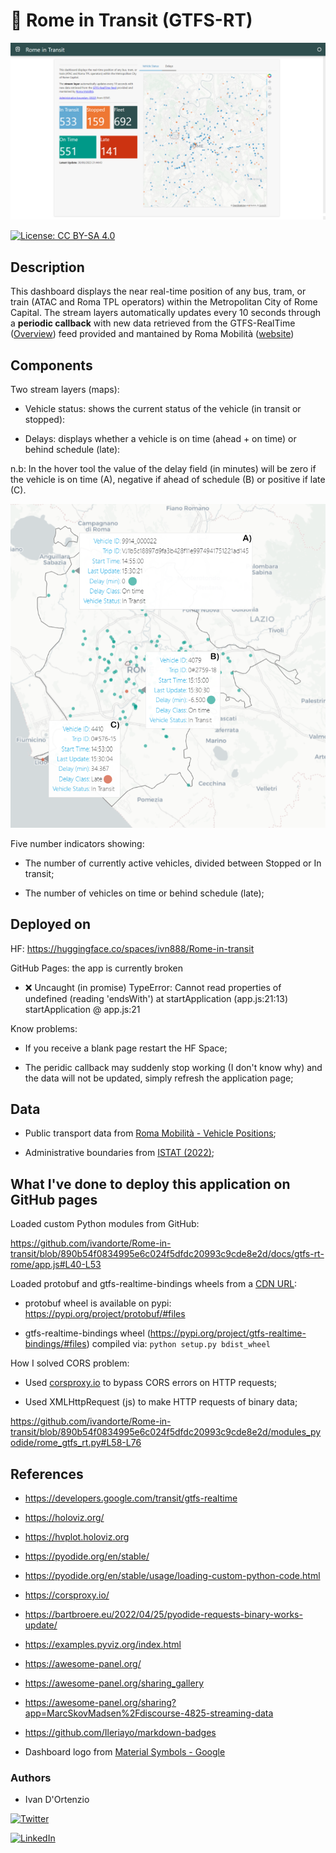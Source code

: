 # :trolleybus: Rome in Transit (GTFS-RT)

![img](https://raw.githubusercontent.com/ivandorte/Rome-in-transit/main/assets/dashboard.png)

[![License: CC BY-SA 4.0](https://img.shields.io/badge/License-CC%20BY--SA%204.0-lightgrey.svg)](https://creativecommons.org/licenses/by/4.0/)

## Description

This dashboard displays the near real-time position of any bus, tram, or train (ATAC and Roma TPL operators) within the Metropolitan City of Rome Capital. The stream layers automatically updates every 10 seconds through a **periodic callback** with new data retrieved from the GTFS-RealTime ([Overview](https://developers.google.com/transit/gtfs-realtime)) feed provided and mantained by Roma Mobilità ([website](https://romamobilita.it/))

## Components

Two stream layers (maps):

- Vehicle status: shows the current status of the vehicle (in transit or stopped):

- Delays: displays whether a vehicle is on time (ahead + on time) or behind schedule (late):

n.b: In the hover tool the value of the delay field (in minutes) will be zero if the vehicle is on time (A), negative if ahead of schedule (B) or positive if late (C).

![img](https://raw.githubusercontent.com/ivandorte/Rome-in-transit/main/assets/delay.png)

Five number indicators showing:

- The number of currently active vehicles, divided between Stopped or In transit;

- The number of vehicles on time or behind schedule (late);

## Deployed on

HF: https://huggingface.co/spaces/ivn888/Rome-in-transit

GitHub Pages:  the app is currently broken

- :x: Uncaught (in promise) TypeError: Cannot read properties of undefined (reading 'endsWith') at startApplication (app.js:21:13)
startApplication @ app.js:21

Know problems:

- If you receive a blank page restart the HF Space;

- The peridic callback may suddenly stop working (I don't know why) and the data will not be updated, simply refresh the application page;

## Data 

- Public transport data from [Roma Mobilità - Vehicle Positions](https://romamobilita.it/it/tecnologie);

- Administrative boundaries from [ISTAT (2022)](https://www.istat.it/it/archivio/222527);

## What I've done to deploy this application on GitHub pages

Loaded custom Python modules from GitHub:

https://github.com/ivandorte/Rome-in-transit/blob/890b54f0834995e6c024f5dfdc20993c9cde8e2d/docs/gtfs-rt-rome/app.js#L40-L53

Loaded protobuf and gtfs-realtime-bindings wheels from a [CDN URL](https://cdn.jsdelivr.net):

- protobuf wheel is available on pypi: https://pypi.org/project/protobuf/#files

- gtfs-realtime-bindings wheel (https://pypi.org/project/gtfs-realtime-bindings/#files) compiled via: `python setup.py bdist_wheel`

How I solved CORS problem:

- Used [corsproxy.io](https://corsproxy.io/) to bypass CORS errors on HTTP requests;

- Used XMLHttpRequest (js) to make HTTP requests of binary data;

https://github.com/ivandorte/Rome-in-transit/blob/890b54f0834995e6c024f5dfdc20993c9cde8e2d/modules_pyodide/rome_gtfs_rt.py#L58-L76

## References

- https://developers.google.com/transit/gtfs-realtime

- https://holoviz.org/

- https://hvplot.holoviz.org

- https://pyodide.org/en/stable/

- https://pyodide.org/en/stable/usage/loading-custom-python-code.html

- https://corsproxy.io/

- https://bartbroere.eu/2022/04/25/pyodide-requests-binary-works-update/

- https://examples.pyviz.org/index.html

- https://awesome-panel.org/

- https://awesome-panel.org/sharing_gallery

- https://awesome-panel.org/sharing?app=MarcSkovMadsen%2Fdiscourse-4825-streaming-data

- https://github.com/Ileriayo/markdown-badges

- Dashboard logo from [Material Symbols - Google](https://fonts.google.com/icons)

### Authors

- Ivan D'Ortenzio

[![Twitter](https://img.shields.io/badge/Twitter-%231DA1F2.svg?style=for-the-badge&logo=Twitter&logoColor=white)](https://twitter.com/ivanziogeo)

[![LinkedIn](https://img.shields.io/badge/linkedin-%230077B5.svg?style=for-the-badge&logo=linkedin&logoColor=white)](https://www.linkedin.com/in/ivan-d-ortenzio/)

